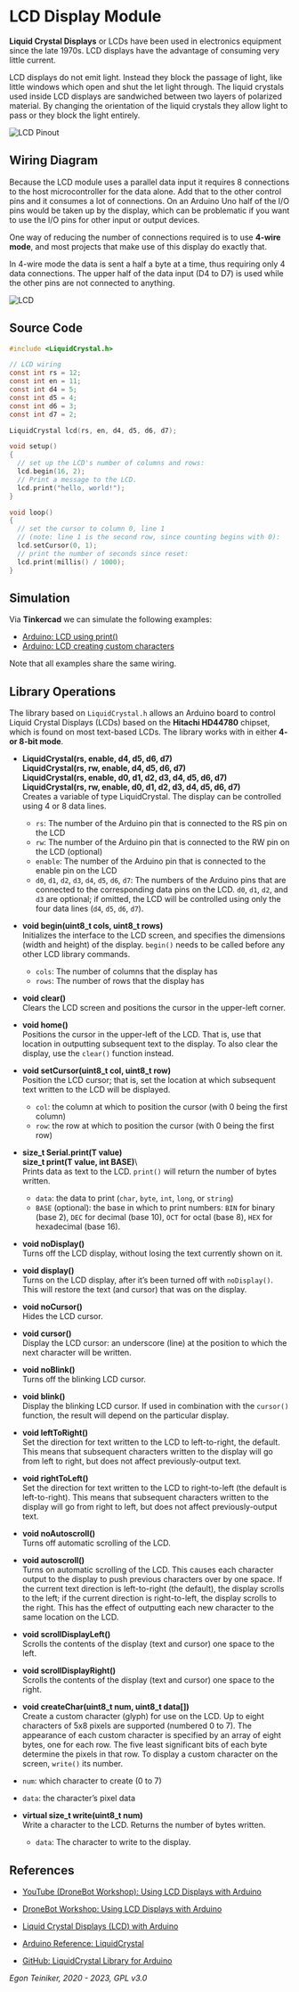 # LCD Display Module

**Liquid Crystal Displays** or LCDs have been used in electronics equipment since the late 1970s.   LCD displays have the advantage of consuming very little current.

LCD displays do not emit light. Instead they block the passage of light, like little windows which open and shut the let light through. The liquid crystals used inside LCD displays are sandwiched between two layers of polarized material. By changing the orientation of the liquid crystals they allow light to pass or they block the light entirely.

![LCD Pinout](figures/lcd-pinout.png)


## Wiring Diagram

Because the LCD module uses a parallel data input it requires 8 connections to the host microcontroller for the data alone. Add that to the other control pins and it consumes a lot of connections.  On an Arduino Uno half of the I/O pins would be taken up by the display, which can be problematic if you want to use the I/O pins for other input or output devices.

One way of reducing the number of connections required is to use **4-wire mode**, and most projects that make use of this display do exactly that.

In 4-wire mode the data is sent a half a byte at a time, thus requiring only 4 data connections. The upper half of the data input (D4 to D7) is used while the other pins are not connected to anything.

![LCD](figures/lcd.png)


## Source Code

```C
#include <LiquidCrystal.h>

// LCD wiring
const int rs = 12;
const int en = 11;
const int d4 = 5;
const int d5 = 4; 
const int d6 = 3;
const int d7 = 2;

LiquidCrystal lcd(rs, en, d4, d5, d6, d7);

void setup() 
{
  // set up the LCD's number of columns and rows:
  lcd.begin(16, 2);
  // Print a message to the LCD.
  lcd.print("hello, world!");
}

void loop() 
{
  // set the cursor to column 0, line 1
  // (note: line 1 is the second row, since counting begins with 0):
  lcd.setCursor(0, 1);
  // print the number of seconds since reset:
  lcd.print(millis() / 1000);
}
```


## Simulation

Via **Tinkercad** we can simulate the following examples: 
* [Arduino: LCD using print()](https://www.tinkercad.com/things/8h7D4nFDaNc) 
* [Arduino: LCD creating custom characters](https://www.tinkercad.com/things/6uqhYRkPX45)

Note that all examples share the same wiring.

## Library Operations

The library based on `LiquidCrystal.h` allows an Arduino board to control Liquid Crystal Displays (LCDs) based on the **Hitachi HD44780** chipset, which is found on most text-based LCDs. The library works with in either **4- or 8-bit mode**.

* **LiquidCrystal(rs, enable, d4, d5, d6, d7)**\
  **LiquidCrystal(rs, rw, enable, d4, d5, d6, d7)**\
  **LiquidCrystal(rs, enable, d0, d1, d2, d3, d4, d5, d6, d7)**\
  **LiquidCrystal(rs, rw, enable, d0, d1, d2, d3, d4, d5, d6, d7)**\
  Creates a variable of type LiquidCrystal. The display can be controlled using 4 or 8 data lines.
  * `rs`: The number of the Arduino pin that is connected to the RS pin on the LCD
  * `rw`: The number of the Arduino pin that is connected to the RW pin on the LCD (optional)
  * `enable`: The number of the Arduino pin that is connected to the enable pin on the LCD
  * `d0`, `d1`, `d2`, `d3`, `d4`, `d5`, `d6`, `d7`: The numbers of the Arduino pins that are connected to the corresponding data pins on the LCD.
    `d0`, `d1`, `d2`, and `d3` are optional; if omitted, the LCD will be controlled using only the four data lines (`d4`, `d5`, `d6`, `d7`).
  
* **void begin(uint8_t cols, uint8_t rows)**\
  Initializes the interface to the LCD screen, and specifies the dimensions (width and height) of the display. 
  `begin()` needs to be called before any other LCD library commands.
  * `cols`: The number of columns that the display has
  * `rows`: The number of rows that the display has  
  
* **void clear()**\
  Clears the LCD screen and positions the cursor in the upper-left corner.

* **void home()**\
  Positions the cursor in the upper-left of the LCD. That is, use that location in outputting subsequent text to the display. To also clear the display, use the `clear()` function instead.
  
* **void setCursor(uint8_t col, uint8_t row)**\
  Position the LCD cursor; that is, set the location at which subsequent text written to the LCD will be displayed.
  * `col`: the column at which to position the cursor (with 0 being the first column)
  * `row`: the row at which to position the cursor (with 0 being the first row)
  
* **size_t Serial.print(T value)**\
  **size_t print(T value, int BASE)**\  
  Prints data as text to the LCD. `print()` will return the number of bytes written.
  * `data`: the data to print (`char`, `byte`, `int`, `long`, or `string`)
  * `BASE` (optional): the base in which to print numbers: `BIN` for binary (base 2), `DEC` for decimal (base 10), 
    `OCT` for octal (base 8), `HEX` for hexadecimal (base 16).
    
* **void noDisplay()**\
 Turns off the LCD display, without losing the text currently shown on it.
 
* **void display()**\
  Turns on the LCD display, after it’s been turned off with `noDisplay()`. This will restore the text (and cursor) that was on the display.
  
* **void noCursor()**\
  Hides the LCD cursor.
 
* **void cursor()**\
  Display the LCD cursor: an underscore (line) at the position to which the next character will be written.
   
* **void noBlink()**\
  Turns off the blinking LCD cursor.
 
* **void blink()**\
  Display the blinking LCD cursor. If used in combination with the `cursor()` function, the result will depend on the particular display.  
  
* **void leftToRight()**\
  Set the direction for text written to the LCD to left-to-right, the default. 
  This means that subsequent characters written to the display will go from left to right, but does not affect previously-output text.

* **void rightToLeft()**\
  Set the direction for text written to the LCD to right-to-left (the default is left-to-right). 
  This means that subsequent characters written to the display will go from right to left, but does not affect previously-output text.

* **void noAutoscroll()**\
  Turns off automatic scrolling of the LCD.
  
* **void autoscroll()**\
   Turns on automatic scrolling of the LCD. 
   This causes each character output to the display to push previous characters over by one space. 
   If the current text direction is left-to-right (the default), the display scrolls to the left; 
   if the current direction is right-to-left, the display scrolls to the right. 
   This has the effect of outputting each new character to the same location on the LCD.

* **void scrollDisplayLeft()**\
  Scrolls the contents of the display (text and cursor) one space to the left.

* **void scrollDisplayRight()**\
  Scrolls the contents of the display (text and cursor) one space to the right.


* **void createChar(uint8_t num, uint8_t data[])**\
 Create a custom character (glyph) for use on the LCD. Up to eight characters of 5x8 pixels are supported (numbered 0 to 7). 
 The appearance of each custom character is specified by an array of eight bytes, one for each row. 
 The five least significant bits of each byte determine the pixels in that row. To display a custom character on the screen, `write()` its number.
 * `num`: which character to create (0 to 7)
 * `data`: the character’s pixel data
 
* **virtual size_t write(uint8_t num)**\
  Write a character to the LCD.
  Returns the number of bytes written.
  * `data`: The character to write to the display.
    
  
## References

* [YouTube (DroneBot Workshop): Using LCD Displays with Arduino](https://youtu.be/wEbGhYjn4QI)
* [DroneBot Workshop: Using LCD Displays with Arduino](https://dronebotworkshop.com/lcd-displays-arduino/)

* [Liquid Crystal Displays (LCD) with Arduino](https://docs.arduino.cc/learn/electronics/lcd-displays)

* [Arduino Reference: LiquidCrystal](https://www.arduino.cc/reference/en/libraries/liquidcrystal/)
* [GitHub: LiquidCrystal Library for Arduino](https://github.com/arduino-libraries/LiquidCrystal)

*Egon Teiniker, 2020 - 2023, GPL v3.0*
